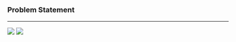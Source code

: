 ### Problem Statement

------------

![](https://raw.githubusercontent.com/shaheemMPM/Hackerrank-Algorithms-Solutions/master/.github/images/5_1.png)
![](https://raw.githubusercontent.com/shaheemMPM/Hackerrank-Algorithms-Solutions/master/.github/images/5_2.png)
